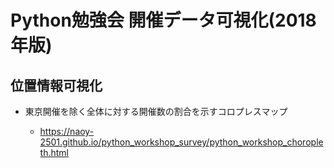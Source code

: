 # Python勉強会 開催データ可視化(2018年版)

## 位置情報可視化

- 東京開催を除く全体に対する開催数の割合を示すコロプレスマップ

    - https://naoy-2501.github.io/python_workshop_survey/python_workshop_choropleth.html
